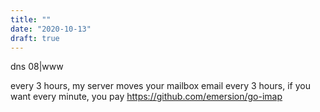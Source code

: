 ```yaml
---
title: ""
date: "2020-10-13"
draft: true
---
```



dns 08|www

every 3 hours, my server moves your mailbox email every 3 hours,
if you want every minute, you pay
https://github.com/emersion/go-imap

